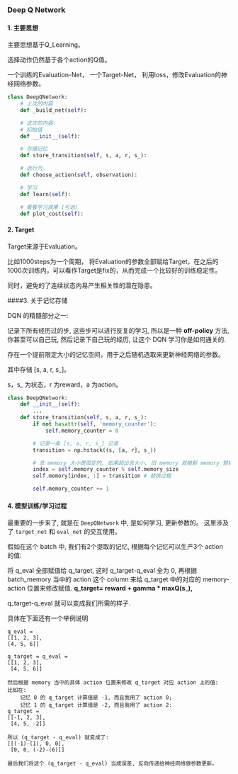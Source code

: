 ### Deep Q Network

#### 1. 主要思想

主要思想基于Q_Learning。

选择动作仍然基于各个action的Q值。

一个训练的Evaluation-Net， 一个Target-Net， 利用loss，修改Evaluation的神经网络参数。

```python
class DeepQNetwork:
    # 上次的内容
    def _build_net(self):

    # 这次的内容:
    # 初始值
    def __init__(self):

    # 存储记忆
    def store_transition(self, s, a, r, s_):

    # 选行为
    def choose_action(self, observation):

    # 学习
    def learn(self):

    # 看看学习效果 (可选)
    def plot_cost(self):
```



#### 2. Target

Target来源于Evaluation。

比如1000steps为一个周期， 将Evaluation的参数全部赋给Target，在之后的1000次训练内，可以看作Target是fix的，从而完成一个比较好的训练稳定性。

同时，避免的了连续状态内易产生相关性的潜在隐患。



####3. 关于记忆存储

DQN 的精髓部分之一: 

记录下所有经历过的步, 这些步可以进行反复的学习, 所以是一种 **off-policy** 方法, 你甚至可以自己玩, 然后记录下自己玩的经历, 让这个 DQN 学习你是如何通关的.



存在一个提前限定大小的记忆空间，用于之后随机选取来更新神经网络的参数。

其中存储 [s, a, r, s_]。

s，s_ 为状态，r 为reward，a 为action。

```python
class DeepQNetwork:
    def __init__(self):
        ...
    def store_transition(self, s, a, r, s_):
        if not hasattr(self, 'memory_counter'):
            self.memory_counter = 0

        # 记录一条 [s, a, r, s_] 记录
        transition = np.hstack((s, [a, r], s_))

        # 总 memory 大小是固定的, 如果超出总大小, 旧 memory 就被新 memory 替换
        index = self.memory_counter % self.memory_size
        self.memory[index, :] = transition # 替换过程

        self.memory_counter += 1
```



#### 4. 模型训练/学习过程

最重要的一步来了, 就是在 `DeepQNetwork` 中, 是如何学习, 更新参数的。
这里涉及了 `target_net` 和 `eval_net` 的交互使用。

假如在这个 batch 中, 我们有2个提取的记忆, 根据每个记忆可以生产3个 action 的值:

 将 q_eval 全部赋值给 q_target, 这时 q_target-q_eval 全为 0,
 再根据 batch_memory 当中的 action 这个 column 来给 q_target 中的对应的 memory-action 位置来修改赋值.
**q_target= reward + gamma * maxQ(s_),**

 q_target-q_eval 就可以变成我们所需的样子.

具体在下面还有一个举例说明
    
    q_eval =
    [[1, 2, 3],
    [4, 5, 6]]
    
    q_target = q_eval =
    [[1, 2, 3],
     [4, 5, 6]]
    
    然后根据 memory 当中的具体 action 位置来修改 q_target 对应 action 上的值:
    比如在:
        记忆 0 的 q_target 计算值是 -1, 而且我用了 action 0;
        记忆 1 的 q_target 计算值是 -2, 而且我用了 action 2:
    q_target =
    [[-1, 2, 3],
     [4, 5, -2]]
    
    所以 (q_target - q_eval) 就变成了:
    [[(-1)-(1), 0, 0],
     [0, 0, (-2)-(6)]]
    
    最后我们将这个 (q_target - q_eval) 当成误差, 反向传递给神经网络做参数更新。


